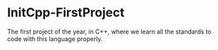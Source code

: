 # InitCpp-FirstProject
The first project of the year, in C++, where we learn all the standards to code with this language properly.
